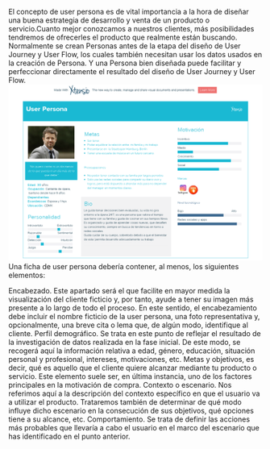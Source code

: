 El concepto de user persona es de vital importancia a la hora de diseñar una buena estrategia de desarrollo y venta de un producto o servicio.Cuanto mejor conozcamos a nuestros clientes, más posibilidades tendremos de ofrecerles el producto que realmente están buscando.
Normalmente se crean Personas antes de la etapa del diseño de User Journey y User Flow, los cuales también necesitan usar los datos usados en la creación de Persona. Y una Persona bien diseñada puede facilitar y perfeccionar directamente el resultado del diseño de User Journey y User Flow.
![user persona](img/operasinger.png)
Una ficha de user persona debería contener, al menos, los siguientes elementos:

Encabezado. Este apartado será el que facilite en mayor medida la visualización del cliente ficticio y, por tanto, ayude a tener su imagen más presente a lo largo de todo el proceso. En este sentido, el encabezamiento debe incluir el nombre ficticio de la user persona, una foto representativa y, opcionalmente, una breve cita o lema que, de algún modo, identifique al cliente.
Perfil demográfico. Se trata en este punto de reflejar el resultado de la investigación de datos realizada en la fase inicial. De este modo, se recogerá aquí la información relativa a edad, género, educación, situación personal y profesional, intereses, motivaciones, etc.
Metas y objetivos, es decir, qué es aquello que el cliente quiere alcanzar mediante tu producto o servicio. Este elemento suele ser, en última instancia, uno de los factores principales en la motivación de compra.
Contexto o escenario. Nos referimos aquí a la descripción del contexto específico en que el usuario va a utilizar el producto. Trataremos también de determinar de qué modo influye dicho escenario en la consecución de sus objetivos, qué opciones tiene a su alcance, etc.
Comportamiento. Se trata de definir las acciones más probables que llevaría a cabo el usuario en el marco del escenario que has identificado en el punto anterior.

